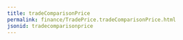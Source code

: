 ```yaml
---
title: tradeComparisonPrice
permalink: finance/TradePrice.tradeComparisonPrice.html
jsonid: tradecomparisonprice
---
```

